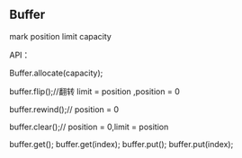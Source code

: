 ## Buffer

mark position limit capacity

API：

Buffer.allocate(capacity);

buffer.flip();//翻转 limit = position ,position = 0

buffer.rewind();// position = 0

buffer.clear();// position = 0,limit = position

buffer.get();
buffer.get(index);
buffer.put();
buffer.put(index);